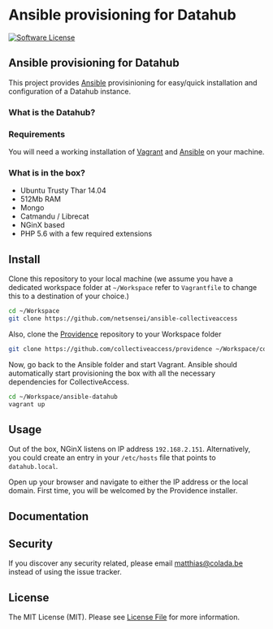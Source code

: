 # Ansible provisioning for Datahub

[![Software License](https://img.shields.io/badge/license-MIT-brightgreen.svg?style=flat-square)](LICENSE.md)

## Ansible provisioning for Datahub

This project provides [Ansible](http://www.ansible.com) provisinioning for easy/quick installation and configuration of a Datahub instance.

### What is the Datahub?

### Requirements

You will need a working installation of [Vagrant](https://www.vagrantup.com/) and [Ansible](http://www.ansible.com) on your machine.

### What is in the box?

- Ubuntu Trusty Thar 14.04
- 512Mb RAM
- Mongo
- Catmandu / Librecat
- NGinX based
- PHP 5.6 with a few required extensions

## Install

Clone this repository to your local machine (we assume you have a dedicated workspace folder at `~/Workspace` refer to `Vagrantfile` to change this to a destination of your choice.)

```bash
cd ~/Workspace
git clone https://github.com/netsensei/ansible-collectiveaccess
```

Also, clone the [Providence](https://github.com/collectiveaccess/providence) repository to your Workspace folder

```bash
git clone https://github.com/collectiveaccess/providence ~/Workspace/collective_access
```

Now, go back to the Ansible folder and start Vagrant. Ansible should automatically start provisioning the box with all the necessary dependencies for CollectiveAccess.

```bash
cd ~/Workspace/ansible-datahub
vagrant up
```

## Usage

Out of the box, NGinX listens on IP address `192.168.2.151`. Alternatively, you could create an entry in your `/etc/hosts` file that points to `datahub.local`.

Open up your browser and navigate to either the IP address or the local domain. First time, you will be welcomed by the Providence installer.

## Documentation

## Security

If you discover any security related, please email matthias@colada.be instead of using the issue tracker.

## License

The MIT License (MIT). Please see [License File](LICENSE.md) for more information.
